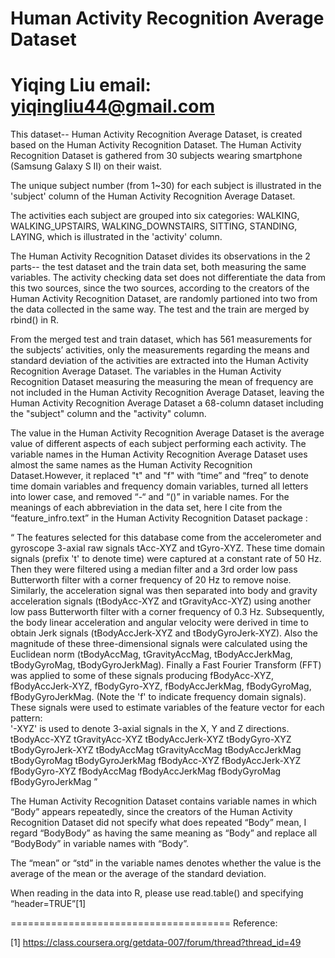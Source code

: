 Human Activity Recognition Average Dataset 
=================
Yiqing Liu
email: yiqingliu44@gmail.com
=================

This dataset-- Human Activity Recognition Average Dataset, is created based on the Human Activity Recognition Dataset. The Human Activity Recognition Dataset is gathered from 30 subjects wearing smartphone (Samsung Galaxy S II) on their waist. 

The unique subject number (from 1~30) for each subject is illustrated in the 'subject' column of the Human Activity Recognition Average Dataset. 

The activities each subject are grouped into six categories: WALKING, WALKING_UPSTAIRS, WALKING_DOWNSTAIRS, SITTING, STANDING, LAYING, which is illustrated in the 'activity' column.

The Human Activity Recognition Dataset divides its observations in the 2 parts-- the test dataset and the train data set, both measuring the same variables. The activity checking data set does not differentiate the data from this two sources, since the two sources, according to the creators of the Human Activity Recognition Dataset, are randomly partioned into two from the data collected in the same way. The test and the train are merged by rbind() in R.

From the merged test and train dataset, which has 561 measurements for the subjects’ activities, only the measurements regarding the means and standard deviation of the activities are extracted into the Human Activity Recognition Average Dataset. The variables in the Human Activity Recognition Dataset measuring the measuring the mean of frequency are not included in the Human Activity Recognition Average Dataset, leaving the Human Activity Recognition Average Dataset a 68-column dataset including the "subject" column and the "activity" column.

The value in the Human Activity Recognition Average Dataset is the average value of different aspects of each subject performing each activity. The variable names in the Human Activity Recognition Average Dataset uses almost the same names as the Human Activity Recognition Dataset.However, it replaced "t" and "f" with “time” and “freq” to denote time domain variables and frequency domain variables, turned all letters into lower case, and removed “-“ and “()” in variable names. For the meanings of each abbreviation in the data set, here I cite from the “feature_infro.text” in the Human Activity Recognition Dataset package :

“ The features selected for this database come from the accelerometer and gyroscope 3-axial raw signals tAcc-XYZ and tGyro-XYZ. These time domain signals (prefix 't' to denote time) were captured at a constant rate of 50 Hz. Then they were filtered using a median filter and a 3rd order low pass Butterworth filter with a corner frequency of 20 Hz to remove noise. Similarly, the acceleration signal was then separated into body and gravity acceleration signals (tBodyAcc-XYZ and tGravityAcc-XYZ) using another low pass Butterworth filter with a corner frequency of 0.3 Hz. 
Subsequently, the body linear acceleration and angular velocity were derived in time to obtain Jerk signals (tBodyAccJerk-XYZ and tBodyGyroJerk-XYZ). Also the magnitude of these three-dimensional signals were calculated using the Euclidean norm (tBodyAccMag, tGravityAccMag, tBodyAccJerkMag, tBodyGyroMag, tBodyGyroJerkMag). 
Finally a Fast Fourier Transform (FFT) was applied to some of these signals producing fBodyAcc-XYZ, fBodyAccJerk-XYZ, fBodyGyro-XYZ, fBodyAccJerkMag, fBodyGyroMag, fBodyGyroJerkMag. (Note the 'f' to indicate frequency domain signals). 
These signals were used to estimate variables of the feature vector for each pattern:  
'-XYZ' is used to denote 3-axial signals in the X, Y and Z directions.
tBodyAcc-XYZ
tGravityAcc-XYZ
tBodyAccJerk-XYZ
tBodyGyro-XYZ
tBodyGyroJerk-XYZ
tBodyAccMag
tGravityAccMag
tBodyAccJerkMag
tBodyGyroMag
tBodyGyroJerkMag
fBodyAcc-XYZ
fBodyAccJerk-XYZ
fBodyGyro-XYZ
fBodyAccMag
fBodyAccJerkMag
fBodyGyroMag
fBodyGyroJerkMag ”

The Human Activity Recognition Dataset contains variable names in which “Body” appears repeatedly, since the creators of the Human Activity Recognition Dataset did not specify what does repeated “Body” mean, I regard “BodyBody” as having the same meaning as “Body” and replace all “BodyBody” in variable names with “Body”. 

The “mean” or “std” in the variable names denotes whether the value is the average of the mean or the average of the standard deviation.
 
When reading in the data into R, please use read.table() and specifying “header=TRUE”[1]

======================================
Reference:

[1] https://class.coursera.org/getdata-007/forum/thread?thread_id=49
